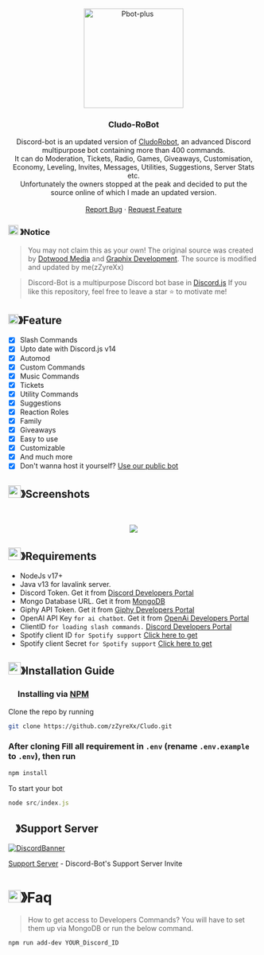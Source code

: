 <!-- PROJECT LOGO -->
<br />
<p align="center">
  <a href="https://github.com/zZyreXx/Cludo">
    <img src="https://media.discordapp.net/attachments/1064478382504550400/1072065834085793792/483f83ef63cf74354ee1cf60860c155e.webp?ex=660a6b1c&is=65f7f61c&hm=c5ac7b99990cda2f86077243d01c5b946de99a6d9bd12445f696855c7470c856&=&format=webp" alt="Pbot-plus" width="200" height="200">
  </a>

  <h3 align="center">Cludo-RoBot</h3>

  <p align="center">
    Discord-bot is an updated version of <a href="https://github.com/DotwoodMedia/Dbot">CludoRobot</a>, an advanced Discord multipurpose bot containing more than 400 commands.<br> It can do Moderation, Tickets, Radio, Games, Giveaways, Customisation, Economy, Leveling, Invites, Messages, Utilities, Suggestions, Server Stats etc.<br> Unfortunately the owners stopped at the peak and decided to put the source online of which I made an updated version.
    <br />
    <br />
    <a href="https://github.com/zZyreXx/Cludo/issues">Report Bug</a>
    ·
    <a href="https://github.com/zZyreXx/Cludo/issues">Request Feature</a>
  </p>
</p>

<!-- NOTICE -->

### <img src="https://cdn.discordapp.com/emojis/1055803759831294013.png" width="20px" height="20px"> 》Notice 
> You may not claim this as your own! The original source was created by [Dotwood Media](https://github.com/DotwoodMedia) and [Graphix Development](https://github.com/GraphixDevelopment). The source is modified and updated by me(zZyreXx)

> Discord-Bot is a multipurpose Discord bot base in [Discord.js](https://github.com/Discordjs/discordjs)
If you like this repository, feel free to leave a star ⭐ to motivate me!

<!-- ABOUT THE PROJECT -->

## <img src="https://cdn.discordapp.com/emojis/852881450667081728.gif" width="20px" height="20px">》Feature
- [x] Slash Commands 
- [x] Upto date with Discord.js v14
- [x] Automod
- [x] Custom Commands
- [x] Music Commands
- [x] Tickets
- [x] Utility Commands
- [x] Suggestions 
- [x] Reaction Roles
- [x] Family
- [x] Giveaways 
- [x] Easy to use
- [x] Customizable
- [x] And much more
- [x] Don't wanna host it yourself? [Use our public bot](https://discord.com/api/oauth2/authorize?client_id=1071766414358216788&permissions=8&scope=applications.commands+bot)
## <img src="https://cdn.discordapp.com/emojis/1028680849195020308.png" width="25px" height="25px">》Screenshots
<br />
<p align="center">
  <a href="https://github.com/zZyreXx/Cludo">
    <img src="https://cdn.discordapp.com/attachments/1064478382504550400/1203594253075353610/Screenshot_2024-02-04_122330.png?ex=65d1a97f&is=65bf347f&hm=3de7e0d39f2c8ed5a9b421b87e0af3bce38f42293d08951c488e9ccfcfcb6bf5&">
  </a>
</p>

## <img src="https://cdn.discordapp.com/emojis/1009754836314628146.gif" width="25px" height="25px">》Requirements
- NodeJs v17+
- Java v13 for lavalink server.
- Discord Token. Get it from [Discord Developers Portal](https://discord.com/developers/applications)
- Mongo Database URL. Get it from [MongoDB](https://cloud.mongodb.com/v2/635277bf9f5c7b5620db28a4#clusters)
- Giphy API Token. Get it from [Giphy Developers Portal](https://developers.giphy.com/)
- OpenAI API Key `for ai chatbot`. Get it from [OpenAi Developers Portal](https://beta.openai.com/account/api-keys)
- ClientID `for loading slash commands.` [Discord Developers Portal](https://discord.com/developers/applications)
- Spotify client ID `for Spotify support` [Click here to get](https://developer.spotify.com/dashboard/login)
- Spotify client Secret `for Spotify support` [Click here to get](https://developer.spotify.com/dashboard/login)

## <img src="https://cdn.discordapp.com/emojis/814216203466965052.png" width="25px" height="25px">》Installation Guide

### <img src="https://cdn.discordapp.com/emojis/1028680849195020308.png" width="15px" height="15px"> Installing via [NPM](https://www.npmjs.com/)
Clone the repo by running
```bash
git clone https://github.com/zZyreXx/Cludo.git
```
### After cloning Fill all requirement in `.env` **(rename `.env.example` to `.env`)**, then run

```bash
npm install
```
To start your bot 

```js
node src/index.js
```

## <img src="https://cdn.discordapp.com/emojis/1036083490292244493.png" width="15px" height="15px">》Support Server
[![DiscordBanner](https://cdn.discordapp.com/attachments/1064478382504550400/1204701100687495188/Screenshot_2024-02-07_134145.png?ex=65d5b054&is=65c33b54&hm=ed5b55e5b155a4bd281b4807dd94b2a83cece0a8e0597bb0b01cc4ae79573d6a&)]([https://discord.gg/techpoint-1016942011024158782](https://discord.gg/vVwndu9VuC))

[Support Server](https://discord.gg/vVwndu9VuC) - Discord-Bot's Support Server Invite

# <img src="https://cdn.discordapp.com/emojis/1015745034076819516.png" width="25px" height="25px">》Faq
> How to get access to Developers Commands? You will have to set them up via MongoDB or run the below command.

```bash
npm run add-dev YOUR_Discord_ID
```
